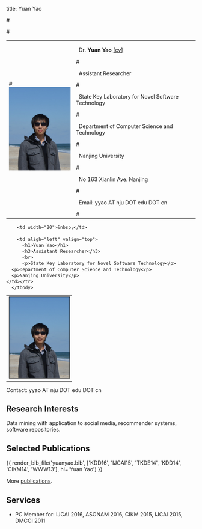 title: Yuan Yao


#<table class="imgtable"><tr><td>
#<a href="static/moon-yy2.jpg"><img src="static/moon-yy2.jpg" alt="alt text" width="180px" height="HEIGHTpx" /></a>&nbsp;</td>
#<td align="left"><p>&nbsp; Dr. <b>Yuan Yao</b>   <a href="static/cv-yuanyao.pdf" target=&ldquo;blank&rdquo;>[cv]</a></p>
#<p>&nbsp; Assistant Researcher</p>
#<p>&nbsp; State Key Laboratory for Novel Software Technology</p>
#<p>&nbsp; Department of Computer Science and Technology</p>
#<p>&nbsp; Nanjing University</p>
#<p>&nbsp; No 163 Xianlin Ave. Nanjing</p>
#<p>&nbsp; Email: yyao AT nju DOT edu DOT cn</p>
#</td></tr></table>


<table width="90%">
      <tbody><tr>
        <td width="160" align="left" valign="top">
          <img src="static/moon-yy2.jpg" width="160" border="1">
        </td>

        <td width="20">&nbsp;</td>

        <td aligh="left" valign="top">
          <h1>Yuan Yao</h1>
          <h3>Assistant Researcher</h3>
          <br>
          <p>State Key Laboratory for Novel Software Technology</p>
	  <p>Department of Computer Science and Technology</p>
	  <p>Nanjing University</p>
	</td></tr>
      </tbody>
</table>
Contact: yyao AT nju DOT edu DOT cn


## Research Interests

Data mining with application to social media, recommender systems, software repositories.

## Selected Publications

{{ render_bib_file('yuanyao.bib', ['KDD16', 'IJCAI15', 'TKDE14', 'KDD14', 'CIKM14', 'WWW13'], hl='Yuan Yao') }}

More [publications](publications).

## Services

* PC Member for: IJCAI 2016, ASONAM 2016, CIKM 2015, IJCAI 2015, DMCCI 2011

